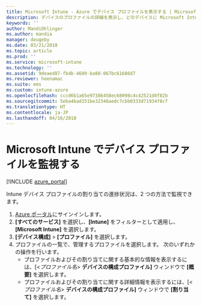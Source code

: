 ```yaml
---
title: Microsoft Intune - Azure でデバイス プロファイルを表示する | Microsoft Docs
description: デバイスのプロファイルの詳細を表示し、どのデバイスに Microsoft Intune のデバイス プロファイルが割り当てられているか、または展開されているかを確認します。
keywords: ''
author: MandiOhlinger
ms.author: mandia
manager: dougeby
ms.date: 03/21/2018
ms.topic: article
ms.prod: ''
ms.service: microsoft-intune
ms.technology: ''
ms.assetid: 9deaed87-fb4b-4689-ba88-067bc61686d7
ms.reviewer: heenamac
ms.suite: ems
ms.custom: intune-azure
ms.openlocfilehash: cccd6b1a65e97386458ec68098c4c42521d0f82b
ms.sourcegitcommit: 5eba4bad151be32346aedc7cbb0333d71934f8cf
ms.translationtype: HT
ms.contentlocale: ja-JP
ms.lasthandoff: 04/16/2018
---
```

# <a name="monitor-device-profiles-in-microsoft-intune"></a>Microsoft Intune でデバイス プロファイルを監視する

[!INCLUDE [azure_portal](./includes/azure_portal.md)]

Intune デバイス プロファイルの割り当ての進捗状況は、2 つの方法で監視できます。

1. [Azure ポータル](https://portal.azure.com)にサインインします。
2. **[すべてのサービス]** を選択し、**[Intune]** をフィルターとして適用し、**[Microsoft Intune]** を選択します。
3. **[デバイス構成]** > **[プロファイル]** を選択します。
4. プロファイルの一覧で、管理するプロファイルを選択します。 次のいずれかの操作を行います。
    - プロファイルおよびその割り当てに関する基本的な情報を表示するには、[<*プロファイル名*> **デバイスの構成プロファイル]** ウィンドウで **[概要]** を選択します。
    - プロファイルおよびその割り当てに関する詳細情報を表示するには、[<*プロファイル名*> **デバイスの構成プロファイル]** ウィンドウで **[割り当て]** を選択します。
